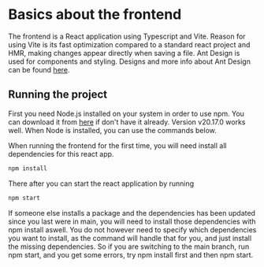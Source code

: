 # Basics about the frontend

The frontend is a React application using Typescript and Vite.
Reason for using Vite is its fast optimization compared to a standard react project and HMR, making changes appear directly when saving a file. Ant Design is used for components and styling. Designs and more info about Ant Design can be found [here](https://ant.design/components/overview/).

## Running the project

First you need Node.js installed on your system in order to use npm. You can download it from [here](https://nodejs.org/en) if don't have it already. Version v20.17.0 works well. When Node is installed, you can use the commands below.

When running the frontend for the first time, you will need install all dependencies for this react app.

```bash
npm install
```

There after you can start the react application by running

```bash
npm start
```

If someone else installs a package and the dependencies has been updated since you last were in main, you will need to install those dependencies with npm install aswell. You do not however need to specify which dependencies you want to install, as the command will handle that for you, and just install the missing dependencies. So if you are switching to the main branch, run npm start, and you get some errors, try npm install first and then npm start.

